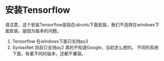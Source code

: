 # 安装Tensorflow
请注意，这个安装Tensorflow是指在ubuntu下面安装，我们不选择在windows下面安装，是因为版本的问题。
1. Tensorflow 在windows下面只支持py3
2. SyntaxNet 目前只支持py2
真的不知道Google，当初怎么想的。 不同的系统下面，有着不同的版本，还都不兼容。
